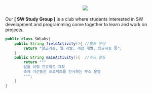 <h1 align="center">
    <img src = "https://capsule-render.vercel.app/api?type=waving&height=300&text=[청원고등학교%20SW%20연구반]&desc=Cheongwon%20Software%20Study%20Group&fontAlign=50&fontAlignY=40&fontSize=50&color=0:08ff84,100:cee1cc&fontColor=000000"/>
</h1>

Our **[ SW Study Group ]** is a club where students interested in SW development and programming come together to learn and work on projects.
```java
public class SWLabs{
    public String fieldActivity(){ //활동 분야
        return "알고리즘, 웹 개발, 게임 개발, 인공지능 등";
    }
    public String mainActivity(){  //주요 활동
        return """
        팀을 이뤄 프로젝트 제작
        축제 기간동안 프로젝트를 전시하는 부스 운영
        """;
    }
}
```
